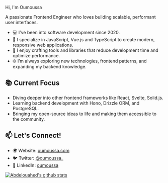 Hi, I'm Oumoussa

A passionate Frontend Engineer who loves building scalable, performant user interfaces.

- 💻 I’ve been into software development since 2020.
- 🎨 I specialize in JavaScript, Vue.js and TypeScript to create modern, responsive web applications.
- 🔧 I enjoy crafting tools and libraries that reduce development time and optimize performance.
- 🌐 I’m always exploring new technologies, frontend patterns, and expanding my backend knowledge.

## 📚 Current Focus
- Diving deeper into other frontend frameworks like React, Svelte, Solid.js.
- Learning backend development with Hono, Drizzle ORM, and PostgreSQL.
- Bringing my open-source ideas to life and making them accessible to the community.

## 📫 Let's Connect!
- 🌍 Website: [oumoussa.com](https://oumoussa.com/)
- 🐦 Twitter: [@oumoussa_](https://twitter.com/oumoussa_)
- 💼 LinkedIn: [oumoussa](https://www.linkedin.com/in/aoumoussa)

<a href="https://github.com/oumoussa98">
  <img align="center" src="https://github-readme-stats.vercel.app/api?username=oumoussa98&count_private=true&show_icons=true&theme=vue-dark" alt="Abdelouahed's github stats" />
</a>
